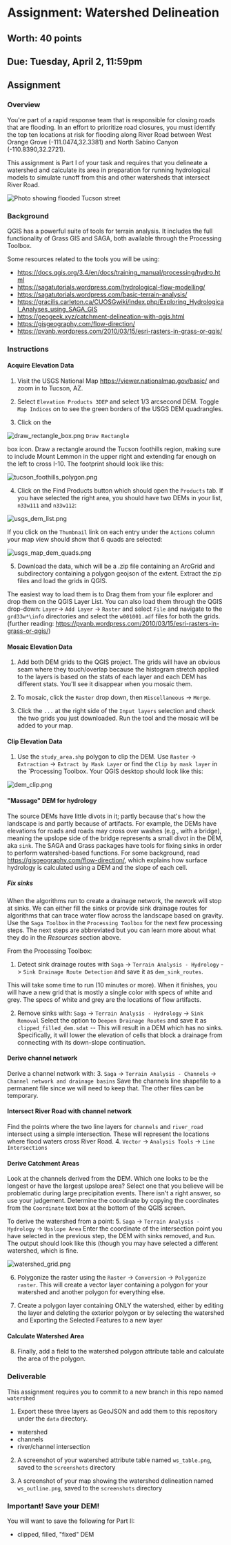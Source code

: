 # Assignment: Watershed Delineation 
## Worth: 40 points
## Due: Tuesday, April 2, 11:59pm

## Assignment

### Overview

You're part of a rapid response team that is responsible for closing roads that are flooding. In an effort to prioritize 
road closures, you must identify the top ten locations at risk for flooding along River Road between West Orange Grove 
(-111.0474,32.3381) and North Sabino Canyon (-110.8390,32.2721). 

This assignment is Part I of your task and requires that you delineate a watershed and calculate its area in preparation 
for running hydrological models to simulate runoff from this and other watersheds that intersect River Road. 

![Photo showing flooded Tucson street](screenshots/tucson_street_flood.png)


### Background
QGIS has a powerful suite of tools for terrain analysis. It includes the full functionality of Grass GIS and SAGA, both 
available through the Processing Toolbox. 

Some resources related to the tools you will be using:
- https://docs.qgis.org/3.4/en/docs/training_manual/processing/hydro.html
- https://sagatutorials.wordpress.com/hydrological-flow-modelling/
- https://sagatutorials.wordpress.com/basic-terrain-analysis/
- https://gracilis.carleton.ca/CUOSGwiki/index.php/Exploring_Hydrological_Analyses_using_SAGA_GIS
- https://geogeek.xyz/catchment-delineation-with-qgis.html
- https://gisgeography.com/flow-direction/
- https://pvanb.wordpress.com/2010/03/15/esri-rasters-in-grass-or-qgis/

### Instructions
#### Acquire Elevation Data

1. Visit the USGS National Map https://viewer.nationalmap.gov/basic/ and zoom in to Tucson, AZ. 

2. Select `Elevation Products 3DEP` and select 1/3 arcsecond DEM. Toggle `Map Indices` on to see the green 
borders of the USGS DEM quadrangles. 

3. Click on the 

![draw_rectangle_box.png](screenshots/draw_rectangle_box.png) `Draw Rectangle` 

box icon. Draw a rectangle around the Tucson foothills region, making sure to include Mount Lemmon in the upper right and extending far enough on the left to cross I-10. The footprint should look like this: 

![tucson_foothills_polygon.png](screenshots/tucson_foothills_polygon.png)

4. Click on the Find Products button which should open the `Products` tab. If you have selected the right area, you should have two DEMs in your list, `n33w111` and `n33w112`:

![usgs_dem_list.png](screenshots/usgs_dem_list.png)

If you click on the `Thumbnail` link on each entry under the `Actions` column your map view should show that 6 quads are selected:

![usgs_map_dem_quads.png](screenshots/usgs_map_dem_quads.png)

5. Download the data, which will be a .zip file containing an ArcGrid and subdirectory containing a polygon geojson of the extent. Extract the zip files and load the grids in QGIS.

The easiest way to load them is to Drag them from your file explorer and drop them on the QGIS Layer List. You can
also load them through the QGIS drop-down: `Layer`-> `Add Layer` -> `Raster` and select `File` and navigate to the `grd33w*\info` directories and select the `w001001.adf` files for both the grids. (further reading: https://pvanb.wordpress.com/2010/03/15/esri-rasters-in-grass-or-qgis/) 

#### Mosaic Elevation Data 
1. Add both DEM grids to the QGIS project. The grids will have an obvious seam where they touch/overlap because the histogram stretch applied to the layers is based on the stats of each layer and each DEM has different stats. You'll see it disappear when you mosaic them.

2. To mosaic, click the `Raster` drop down, then `Miscellaneous` -> `Merge`.

3. Click the `...` at the right side of the `Input layers` selection and check the two grids you just downloaded. Run the tool and the mosaic will be added to your map.

#### Clip Elevation Data
1. Use the `study_area.shp` polygon to clip the DEM. Use `Raster` -> `Extraction` -> `Extract by Mask Layer` or find the `Clip by mask layer` in the `Processing Toolbox. Your QGIS desktop should look like this:

![dem_clip.png](screenshots/dem_clip.png)

#### "Massage" DEM for hydrology
The source DEMs have little divots in it; partly because that's how the landscape is and partly because of artifacts. For
example, the DEMs have elevations for roads and roads may cross over washes (e.g., with a bridge), meaning the upslope 
side of the bridge represents a small divot in the DEM, aka `sink`. The SAGA and Grass packages have tools for fixing sinks 
in order to perform watershed-based functions. For some background, read https://gisgeography.com/flow-direction/, which 
explains how surface hydrology is calculated using a DEM and the slope of each cell.

##### Fix sinks
When the algorithms run to create a drainage network, the nework will stop at sinks. We can either fill the sinks or provide
sink drainage routes for algorithms that can trace water flow across the landscape based on gravity. Use the `Saga Toolbox` in the  `Processing Toolbox` for the next few processing steps. The next steps are abbreviated but you can learn more about what they do in the *Resources* section above.

From the Processing Toolbox:
1. Detect sink drainage routes with `Saga` -> `Terrain Analysis - Hydrology` -> `Sink Drainage Route Detection` and save it as `dem_sink_routes`.

This will take some time to run (10 minutes or more). When it finishes, you will have a new grid that is mostly a single color with specs of white and grey. The specs of white and grey are the locations of flow artifacts.

2. Remove sinks with: `Saga` -> `Terrain Analysis - Hydrology` -> `Sink Removal`
Select the option to `Deepen Drainage Routes` and save it as `clipped_filled_dem.sdat` -- This will result in a DEM which has no sinks. Specifically, it will lower the elevation of cells that block a drainage from connecting with its down-slope continuation. 

#### Derive channel network
Derive a channel network with:
3. `Saga` -> `Terrain Analysis - Channels` -> `Channel network and drainage basins`
Save the channels line shapefile to a permanent file since we will need to keep that. The other files can be temporary.

#### Intersect River Road with channel network
Find the points where the two line layers for `channels` and `river_road` intersect using a simple intersection. These will represent the locations where 
flood waters cross River Road.
4. `Vector` -> `Analysis Tools` -> `Line Intersections`

#### Derive Catchment Areas
Look at the channels derived from the DEM. Which one looks to be the longest or have the largest upslope area?
Select one that you believe will be problematic during large precipitation events. There isn't a right answer, so use your judgement. Determine the coordinate
by copying the coordinates from the `Coordinate` text box at the bottom of the QGIS screen.

To derive the watershed from a point:
5. `Saga` -> `Terrain Analysis - Hydrology` -> `Upslope Area`
Enter the coordinate of the intersection point you have selected in the previous step, the DEM with sinks removed, and `Run`.
The output should look like this (though you may have selected a different watershed, which is fine.

![watershed_grid.png](screenshots/watershed_grid.png)

6. Polygonize the raster using the `Raster` -> `Conversion` -> `Polygonize raster`. 
This will create a vector layer containing a polygon for your watershed and another polygon for everything else. 

7. Create a polygon layer containing ONLY the watershed, either by editing the layer and deleting the exterior polygon or
by selecting the watershed and Exporting the Selected Features  to a new layer

#### Calculate Watershed Area
8. Finally, add a field to the watershed polygon attribute table and calculate the area of the polygon.

### Deliverable
This assignment requires you to commit to a new branch in this repo named `watershed` 

1. Export these three layers as GeoJSON and add them to this repository under the `data` directory.
- watershed
- channels
- river/channel intersection

2. A screenshot of your watershed attribute table named `ws_table.png`, saved to the `screenshots` directory

3. A screenshot of your map showing the watershed delineation named `ws_outline.png`, saved to the `screenshots` directory

### Important! Save your DEM!
You will want to save the following for Part II:
- clipped, filled, "fixed" DEM
